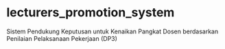 # lecturers_promotion_system
Sistem Pendukung Keputusan untuk Kenaikan Pangkat Dosen berdasarkan Penilaian Pelaksanaan Pekerjaan (DP3)
